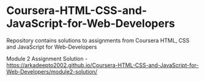 # Coursera-HTML-CSS-and-JavaScript-for-Web-Developers
Repository contains solutions to assignments from Coursera HTML, CSS and JavaScript for Web-Developers

Module 2 Assignment Solution - https://arkadeepto2002.github.io/Coursera-HTML-CSS-and-JavaScript-for-Web-Developers/module2-solution/
